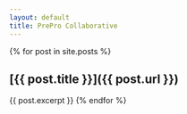 ```yaml
---
layout: default
title: PrePro Collaborative
---
```

{% for post in site.posts %}
## [{{ post.title }}]({{ post.url }})

{{ post.excerpt }}
{% endfor %}
